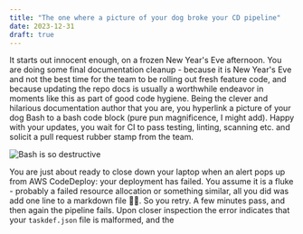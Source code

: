 ```yaml
---
title: "The one where a picture of your dog broke your CD pipeline"
date: 2023-12-31
draft: true
---
```

It starts out innocent enough, on a frozen New Year's Eve afternoon. You are doing some final documentation cleanup - because it is New Year's Eve and not the best time for the team to be rolling out fresh feature code, and because updating the repo docs is usually a worthwhile endeavor in moments like this as part of good code hygiene. Being the clever and hilarious documentation author that you are, you hyperlink a picture of your dog Bash to a bash code block (pure pun magnificence, I might add).  Happy with your updates, you wait for CI to pass testing, linting, scanning etc. and solicit a pull request rubber stamp from the team. 

![Bash is so destructive](/images/bash.png)

You are just about ready to close down your laptop when an alert pops up from AWS CodeDeploy: your deployment has failed. You assume it is a fluke - probably a failed resource allocation or something similar, all you did was add one line to a markdown file :man_shrugging:. So you retry. A few minutes pass, and then again the pipeline fails. 
Upon closer inspection the error indicates that your `taskdef.json` file is malformed, and the 
<!--stackedit_data:
eyJoaXN0b3J5IjpbLTkyNjE4NTUyMiwxMDgwMzQ2ODMxXX0=
-->